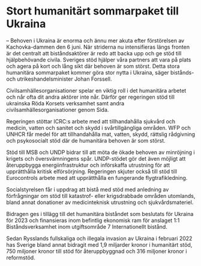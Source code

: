 # Stort humanitärt sommarpaket till Ukraina

– Behoven i Ukraina är enorma och ännu mer akuta efter förstörelsen av Kachovka\-dammen den 6 juni. När striderna nu intensifieras längs fronten är det centralt att biståndsaktörer är redo att backa upp och ge stöd till hjälpbehövande civila. Sveriges stöd hjälper våra partners att vara på plats och agera på kort och lång sikt där behoven är som störst. Detta stora humanitära sommarpaket kommer göra stor nytta i Ukraina, säger bistånds\- och utrikeshandelsminister Johan Forssell.

Civilsamhällesorganisationer spelar en viktig roll i det humanitära arbetet och når ofta dit andra aktörer inte når. Därför ger regeringen stöd till ukrainska Röda Korsets verksamhet samt andra civilsamhällesorganisationer genom Sida.

Regeringen stöttar ICRC:s arbete med att tillhandahålla sjukvård och medicin, vatten och sanitet och skydd i svårtillgängliga områden. WFP och UNHCR får medel för att tillhandahålla mat, vatten, skydd, rättslig rådgivning och psykosocialt stöd där de humanitära behoven är som störst.

Stöd till MSB och UNDP bidrar till att möta de ökade behoven av minröjning i krigets och översvämningens spår. UNDP\-stödet gör det även möjligt att återuppbygga energiinfrastruktur och införskaffa utrustning för att upprätthålla kritisk elförsörjning. Regeringen skjuter också till stöd till Eurocontrols arbete med att upprätthålla en fungerande flygtrafikledning.

Socialstyrelsen får i uppdrag att bistå med stöd med anledning av förfrågningar om stöd till katastrof\- eller krigsdrabbade områden utomlands, bland annat donationer av medicinteknisk utrustning och sjukvårdsmateriel.

Bidragen ges i tillägg till det humanitära biståndet som beslutats för Ukraina för 2023 och finansieras inom befintlig ekonomisk ram för anslaget 1:1 Biståndsverksamhet inom utgiftsområde 7 Internationellt bistånd.

Sedan Rysslands fullskaliga och illegala invasion av Ukraina i februari 2022 has Sverige bland annat bidragit med 1,9 miljarder kronor i humanitärt stöd, 750 miljoner kronor till stöd för återuppbyggnad och 316 miljoner kronor i reformstöd.

